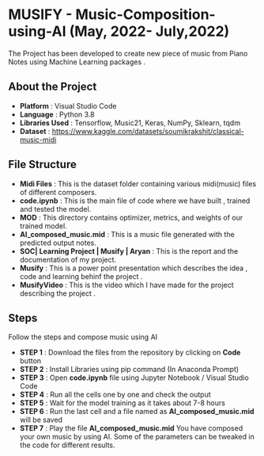 # MUSIFY - Music-Composition-using-AI (May, 2022- July,2022)
The Project has been developed to create new piece of music from Piano Notes using Machine Learning packages .

## About the Project

* **Platform** : Visual Studio Code 
* **Language** : Python 3.8
* **Libraries Used** : Tensorflow, Music21, Keras, NumPy, Sklearn, tqdm
* **Dataset** : https://www.kaggle.com/datasets/soumikrakshit/classical-music-midi

## File Structure
* **Midi Files** : This is the dataset folder containing various midi(music) files of different composers.
* **code.ipynb** : This is the main file of code where we have built , trained and tested the model.
* **MOD** : This directory contains optimizer, metrics, and weights of our trained model.
* **AI_composed_music.mid** : This is a music file generated with the predicted output notes.
* **SOC| Learning Project | Musify | Aryan** : This is the report and the documentation of my project.
* **Musify** : This is a power point presentation which describes the idea , code and learning behinf the project .
* **MusifyVideo** : This is the video which I have made for the project describing the project .

## Steps
Follow the steps and compose music using AI

* **STEP 1** : Download the files from the repository by clicking on **Code** button
* **STEP 2** : Install Libraries using pip command (In Anaconda Prompt)
* **STEP 3** : Open **code.ipynb** file using Jupyter Notebook / Visual Studio Code
* **STEP 4** : Run all the cells one by one and check the output
* **STEP 5** : Wait for the model training as it takes about 7-8 hours
* **STEP 6** : Run the last cell and a file named as **AI_composed_music.mid** will be saved
* **STEP 7** : Play the file **AI_composed_music.mid**
You have composed your own music by using AI. Some of the parameters can be tweaked in the code for different results.

